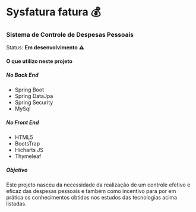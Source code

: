 <h1> Sysfatura fatura 💰</h1>
<h3>Sistema de Controle de Despesas Pessoais</h3>
  
Status: <strong>Em desenvolvimento ⚠️ </strong>

<h4>O que utilizo neste projeto</h4>
<h5>No Back End</h5>
<ul>
  <li>Spring Boot</li>
  <li>Spring DataJpa</li>
  <li>Spring Security</li>
  <li>MySql</li>
</ul>
<p>
<h5>No Front End</h5>
<ul>
  <li>HTML5</li>
  <li>BootsTrap</li>
  <li>Hicharts JS</li>
  <li>Thymeleaf</li>  
</ul>
<p>
<h5>Objetivo</h5>  
Este projeto nasceu da necessidade da realização de um controle efetivo e eficaz das despesas pessoais e também como incentivo para por
em prática os conhecimentos obtidos nos estudos das tecnologias acima listadas.

